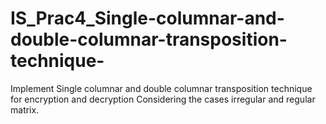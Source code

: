 # IS_Prac4_Single-columnar-and-double-columnar-transposition-technique-
Implement Single columnar and double columnar transposition technique for encryption and decryption Considering the cases irregular and regular matrix.
